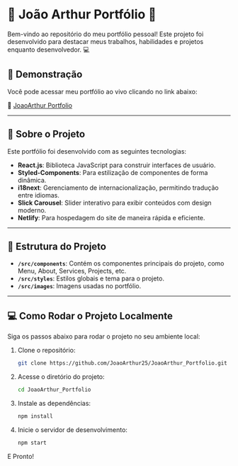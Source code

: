 # 🌟 João Arthur Portfólio 🌟

Bem-vindo ao repositório do meu portfólio pessoal! Este projeto foi desenvolvido para destacar meus trabalhos, habilidades e projetos enquanto desenvolvedor. 💻

## 🚀 Demonstração

Você pode acessar meu portfólio ao vivo clicando no link abaixo:

🔗 [JoaoArthur Portfolio](https://joaoarthurlsilva.netlify.app)

---

## 📖 Sobre o Projeto

Este portfólio foi desenvolvido com as seguintes tecnologias:

- **React.js**: Biblioteca JavaScript para construir interfaces de usuário.
- **Styled-Components**: Para estilização de componentes de forma dinâmica.
- **i18next**: Gerenciamento de internacionalização, permitindo tradução entre idiomas.
- **Slick Carousel**: Slider interativo para exibir conteúdos com design moderno.
- **Netlify**: Para hospedagem do site de maneira rápida e eficiente.

---

## 📂 Estrutura do Projeto

- **`/src/components`**: Contém os componentes principais do projeto, como Menu, About, Services, Projects, etc.
- **`/src/styles`**: Estilos globais e tema para o projeto.
- **`/src/images`**: Imagens usadas no portfólio.

---

## 💻 Como Rodar o Projeto Localmente

Siga os passos abaixo para rodar o projeto no seu ambiente local:

1. Clone o repositório:
   ```bash
   git clone https://github.com/JoaoArthur25/JoaoArthur_Portfolio.git
2. Acesse o diretório do projeto:
   ```bash
   cd JoaoArthur_Portfolio
3. Instale as dependências:
   ```bash
   npm install
4. Inicie o servidor de desenvolvimento:
   ```bash
   npm start
E Pronto!
